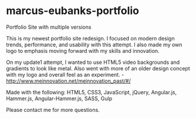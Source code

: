 # marcus-eubanks-portfolio
Portfolio Site with multiple versions

This is my newest portfolio site redesign.
I focused on modern design trends, performance, and usability with this attempt.
I also made my own logo to emphasis moving forward with my skills and innovation.

On my update1 attempt, I wanted to use HTML5 video backgrounds and gradients to look like metal. Also went with more of an older design concept with my logo and overall feel as an experiment. - http://www.meinnovation.net/meinnovation_past/#/

Made with the following: HTML5, CSS3, JavaScript, jQuery, Angular.js, Hammer.js, Angular-Hammer.js, SASS, Gulp

Please contact me for more questions.
